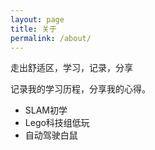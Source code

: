 ```yaml
---
layout: page
title: 关于
permalink: /about/
---
```


走出舒适区，学习，记录，分享

记录我的学习历程，分享我的心得。
- SLAM初学
- Lego科技组低玩
- 自动驾驶白鼠
